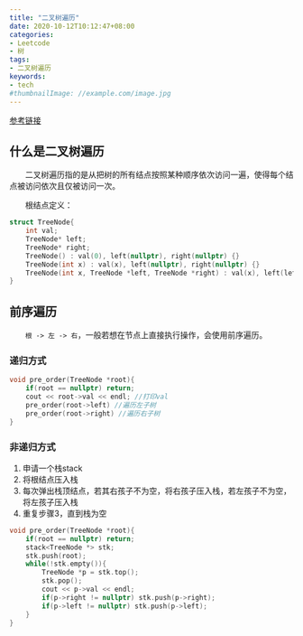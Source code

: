 ```yaml
---
title: "二叉树遍历"
date: 2020-10-12T10:12:47+08:00
categories:
- Leetcode
- 树
tags:
- 二叉树遍历
keywords:
- tech
#thumbnailImage: //example.com/image.jpg
---
```

[参考链接](https://www.cnblogs.com/songwenjie/p/8955856.html)
<!--more-->
## 什么是二叉树遍历
　　二叉树遍历指的是从把树的所有结点按照某种顺序依次访问一遍，使得每个结点被访问依次且仅被访问一次。

　　根结点定义：
```cpp
struct TreeNode{
    int val;
    TreeNode* left;
    TreeNode* right;
    TreeNode() : val(0), left(nullptr), right(nullptr) {}
    TreeNode(int x) : val(x), left(nullptr), right(nullptr) {}
    TreeNode(int x, TreeNode *left, TreeNode *right) : val(x), left(left), right(right) {}
}
```

## 前序遍历
　　`根 -> 左 -> 右`，一般若想在节点上直接执行操作，会使用前序遍历。

### 递归方式
```cpp
void pre_order(TreeNode *root){
    if(root == nullptr) return;
    cout << root->val << endl; //打印val
    pre_order(root->left) //遍历左子树
    pre_order(root->right) //遍历右子树
}
```

### 非递归方式
1. 申请一个栈stack
2. 将根结点压入栈
3. 每次弹出栈顶结点，若其右孩子不为空，将右孩子压入栈，若左孩子不为空，将左孩子压入栈
4. 重复步骤3，直到栈为空

```cpp
void pre_order(TreeNode *root){
    if(root == nullptr) return;
    stack<TreeNode *> stk;
    stk.push(root);
    while(!stk.empty()){
        TreeNode *p = stk.top();
        stk.pop();
        cout << p->val << endl;
        if(p->right != nullptr) stk.push(p->right);
        if(p->left != nullptr) stk.push(p->left);
    }
}
```